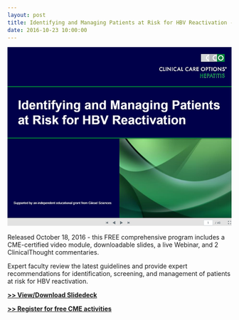 ```yaml
---
layout: post
title: Identifying and Managing Patients at Risk for HBV Reactivation - CME
date: 2016-10-23 10:00:00
---
```


[![](/assets/images/identifying-and-managing-patients-at-risk-for-hbv-reactivation-cme.png)](https://jumpshare.com/v/tBWtEm4Q8J3PDcewyI2C)

Released October 18, 2016 - this FREE comprehensive program includes a CME-certified video module, downloadable slides, a live Webinar, and 2 ClinicalThought commentaries.

Expert faculty review the latest guidelines and provide expert recommendations for identification, screening, and management of patients at risk for HBV reactivation. 

[**>> View/Download Slidedeck**](https://jumpshare.com/v/tBWtEm4Q8J3PDcewyI2C)

[**>> Register for free CME activities**](http://www.clinicaloptions.com/login.aspx?id=13cdbdb4-c4b4-4527-911c-e00f1fd6f32c)

